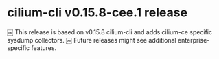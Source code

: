 # cilium-cli v0.15.8-cee.1 release
￼
This release is based on v0.15.8 cilium-cli and adds cilium-ce specific sysdump collectors.
￼
Future releases might see additional enterprise-specific features.
